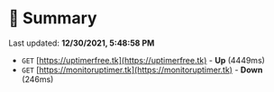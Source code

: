 # 📖 Summary
Last updated: **12/30/2021, 5:48:58 PM**

- `GET` [https://uptimerfree.tk](https://uptimerfree.tk) - **Up** (4449ms)
- `GET` [https://monitoruptimer.tk](https://monitoruptimer.tk) - **Down** (246ms)
